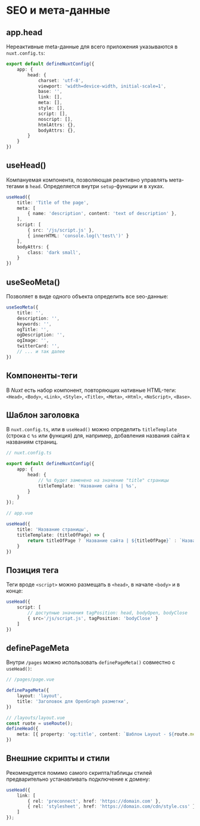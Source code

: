 # SEO и мета-данные

## app.head

Нереактивные meta-данные для всего приложения указываются в `nuxt.config.ts`:

```typescript
export default defineNuxtConfig({
    app: {
        head: {
            charset: 'utf-8',
            viewport: 'width=device-width, initial-scale=1',
            base: '',
            link: [],
            meta: [],
            style: [],
            script: [],
            noscript: [],
            htmlAttrs: {},
            bodyAttrs: {},
        }
    }
})
```

## useHead()

Компануемая компонента, позволяющая реактивно управлять мета-тегами в `head`. Определяется внутри `setup`-функции и в хуках.

```typescript
useHead({
    title: 'Title of the page',
    meta: [
        { name: 'description', content: 'text of description' },
    ],
    script: [
        { src: '/js/script.js' },
        { innerHTML: 'console.log(\'test\')' }
    ],
    bodyAttrs: {
        class: 'dark small',
    }
})
```

## useSeoMeta()

Позволяет в виде одного объекта определить все seo-данные:

```typescript
useSeoMeta({
    title: '',
    description: '',
    keywords: '',
    ogTitle: '',
    ogDescription: '',
    ogImage: '',
    twitterCard: '',
    // ... и так далее
})
```

## Компоненты-теги

В _Nuxt_ есть набор компонент, повторяющих нативные HTML-теги: `<Head>`, `<Body>`, `<Link>`, `<Style>`, `<Title>`, `<Meta>`, `<Html>`, `<NoScript>`, `<Base>`.

## Шаблон заголовка

В `nuxt.config.ts`, или в `useHead()` можно определить `titleTemplate` (строка с `%s` или функция) для, например, добавления названия сайта к названиям страниц.

```typescript
// nuxt.config.ts

export default defineNuxtConfig({
    app: {
        head: {
            // %s будет заменено на значение "title" страницы
            titleTemplate: 'Название сайта | %s',
        }
    }
});
```

```typescript
// app.vue

useHead({
    title: 'Название страницы',
    titleTemplate: (titleOfPage) => {
        return titleOfPage ? `Название сайта | ${titleOfPage}` : `Название сайта`;
    }
})
```

## Позиция тега

Теги вроде `<script>` можно размещать в `<head>`, в начале `<body>` и в конце:

```typescript
useHead({
    script: [
        // доступные значения tagPosition: head, bodyOpen, bodyClose
        { src='/js/script.js', tagPosition: 'bodyClose' }
    ]
})
```

## definePageMeta

Внутри `/pages` можно использовать `definePageMeta()` совместно с `useHead()`:

```typescript
// /pages/page.vue

definePageMeta({
    layout: 'layout',
    title: 'Заголовок для OpenGraph разметки',
})
```

```typescript
// /layouts/layout.vue
const ruote = useRoute();
defineHead({
    meta: [{ property: 'og:title', content: `Шаблон Layout - ${route.meta.title}` }]
})
```

## Внешние скрипты и стили

Рекомендуется помимо самого скрипта/таблицы стилей предварительно устанавливать подключение к домену:

```typescript
useHead({
    link: [
        { rel: 'preconnect', href: 'https://domain.com' },
        { rel: 'stylesheet', href: 'https://domain.com/cdn/style.css' }
    ]
});
```



